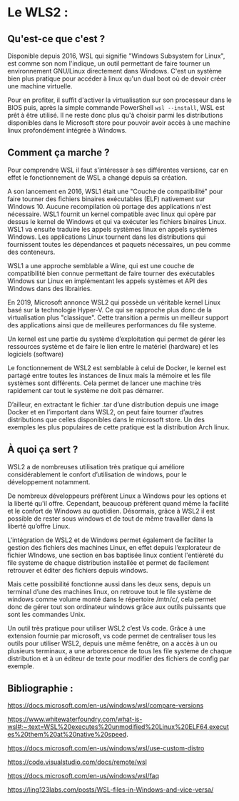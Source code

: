 # Le WLS2 :

## Qu'est-ce que c'est ?

Disponible depuis 2016, WSL qui signifie "Windows Subsystem for Linux", est comme son nom l'indique, 
un outil permettant de faire tourner un environnement GNU/Linux directement dans Windows. C'est un système bien plus pratique pour accéder à linux 
qu'un dual boot où de devoir créer une machine virtuelle.

Pour en profiter, il suffit d'activer la virtualisation sur son processeur dans le BIOS puis, après la simple commande PowerShell `wsl --install`, 
WSL est prêt à être utilisé. Il ne reste donc plus qu'à choisir parmi les distributions disponibles dans le Microsoft store pour pouvoir avoir accès 
à une machine linux profondément intégrée à Windows.

## Comment ça marche ?

Pour comprendre WSL il faut s'intéresser à ses différentes versions, car en effet le fonctionnement de WSL a changé depuis sa création.

A son lancement en 2016, WSL1 était une "Couche de compatibilité" pour faire tourner des fichiers binaires exécutables (ELF) nativement sur Windows 10. Aucune recompilation où portage des applications n'est nécessaire. WSL1 fournit un kernel compatible avec linux qui opère par dessus le kernel de Windows et qui va exécuter les fichiers binaires Linux. WSL1 va ensuite traduire les appels systèmes linux en appels systèmes Windows. Les applications Linux tournent dans les distributions qui fournissent toutes les dépendances et paquets nécessaires, un peu comme des conteneurs.

WSL1 a une approche semblable a Wine, qui est une couche de compatibilité bien connue permettant de faire tourner des exécutables Windows sur Linux en implémentant les appels systèmes et API des Windows dans des librairies.

En 2019, Microsoft annonce WSL2 qui possède un véritable kernel Linux basé sur la technologie Hyper-V. Ce qui se rapproche plus donc de la virtualisation plus "classique". Cette transition a permis un meilleur support des applications ainsi que de meilleures performances du file systeme.

Un kernel est une partie du système d’exploitation qui permet de gérer les ressources système et de faire le lien entre le matériel (hardware) et les logiciels (software)

Le fonctionnement de WSL2 est semblable à celui de Docker, le kernel est partagé entre toutes les instances de linux mais la mémoire et  les file systèmes sont différents. Cela permet de lancer une machine très rapidement car tout le système ne doit pas démarrer.

D’ailleur, en extractant le fichier .tar d’une distribution depuis une image Docker et en l’important dans WSL2, on peut faire tourner d’autres distributions que celles disponibles dans le microsoft store. Un des exemples les plus populaires de cette pratique est la distribution Arch linux.

## À quoi ça sert ?

WSL2 a de nombreuses utilisation très pratique qui améliore considérablement le confort d’utilisation de windows, pour le développement notamment. 

De nombreux développeurs préfèrent Linux a Windows pour les options et la liberté qu'il offre. Cependant, beaucoup préfèrent quand même la facilité et le confort de Windows au quotidien. Désormais, grâce à WSL2 il est possible de rester sous windows et de tout de même travailler dans la liberté qu’offre Linux.

L'intégration de WSL2 et de Windows permet également de faciliter la gestion des fichiers des machines Linux, en effet depuis l’explorateur de fichier WIndows, une section en bas baptisée linux contient l'entièreté du file systeme de chaque distribution installée et permet de facilement retrouver et éditer des fichiers depuis windows.

Mais cette possibilité fonctionne aussi dans les deux sens, depuis un terminal d’une des machines linux, on retrouve tout le file système de windows comme volume monté dans le répertoire /mtn/c/, cela permet donc de gérer tout son ordinateur windows grâce aux outils  puissants que sont les commandes Unix.

Un outil très pratique pour utiliser WSL2 c’est Vs code. Grâce à une extension fournie par microsoft, vs code permet de centraliser tous les outils pour utiliser WSL2, depuis une même fenêtre, on a accès à un ou plusieurs terminaux, a une arborescence de tous les file systeme de chaque distribution et à un éditeur de texte pour modifier des fichiers de config par exemple. 










## Bibliographie : 

https://docs.microsoft.com/en-us/windows/wsl/compare-versions

https://www.whitewaterfoundry.com/what-is-wsl#:~:text=WSL%20executes%20unmodified%20Linux%20ELF64,executes%20them%20at%20native%20speed.

https://docs.microsoft.com/en-us/windows/wsl/use-custom-distro

https://code.visualstudio.com/docs/remote/wsl

https://docs.microsoft.com/en-us/windows/wsl/faq

https://ling123labs.com/posts/WSL-files-in-Windows-and-vice-versa/

